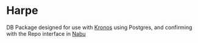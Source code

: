 # Harpe
DB Package designed for use with [Kronos](https://github.com/M1K8/Kronos) using Postgres, and confirming with the Repo interface in [Nabu](https://github.com/M1K8/Nabu)

